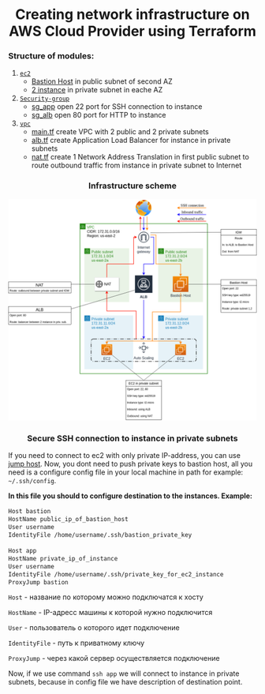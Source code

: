 # <div align="center">Creating network infrastructure on AWS Cloud Provider using Terraform</div>

### Structure of modules:

1. [`ec2`](https://github.com/OlesYudin/demo_2/tree/main/modules/ec2 "ec2")
   - [Bastion Host](https://github.com/OlesYudin/demo_2/blob/main/modules/ec2/main.tf "Bastion Host") in public subnet of second AZ
   - [2 instance](https://github.com/OlesYudin/demo_2/blob/main/modules/ec2/asg.tf "2 instance") in private subnet in eache AZ
2. [`Security-group`](https://github.com/OlesYudin/demo_2/tree/main/modules/Security-group "Security-group")
   - [sg_app](https://github.com/OlesYudin/demo_2/blob/main/modules/Security-group/main.tf#:~:text=resource%20%22aws_security_group%22%20%22-,sg_app,-%22%20%7B "sg_app") open 22 port for SSH connection to instance
   - [sg_alb](https://github.com/OlesYudin/demo_2/blob/main/modules/Security-group/main.tf#:~:text=resource%20%22aws_security_group%22%20%22-,sg_alb,-%22%20%7B "sg_alb") open 80 port for HTTP to instance
3. [`vpc`](https://github.com/OlesYudin/demo_2/tree/main/modules/vpc "vpc")
   - [main.tf](https://github.com/OlesYudin/demo_2/blob/main/modules/vpc/main.tf "main.tf") create VPC with 2 public and 2 private subnets
   - [alb.tf](https://github.com/OlesYudin/demo_2/blob/main/modules/vpc/alb.tf "alb.tf") create Application Load Balancer for instance in private subnets
   - [nat.tf](https://github.com/OlesYudin/demo_2/blob/main/modules/vpc/nat.tf "nat.tf") create 1 Network Address Translation in first public subnet to route outbound traffic from instance in private subnet to Internet

### <div align="center">Infrastructure scheme</div>

<p align="center">
  <img src="https://github.com/OlesYudin/demo_2/blob/main/images/Network%20infrastructure%20DEMO_2.png" alt="Scheme of creation VPC in AWS"/>
</p>

### <div align="center">Secure SSH connection to instance in private subnets</div>

If you need to connect to ec2 with only private IP-address, you can use [jump host](https://wiki.gentoo.org/wiki/SSH_jump_host "jump host"). Now, you dont need to push private keys to bastion host, all you need is a configure config file in your local machine in path for example: `~/.ssh/config`.

**In this file you should to configure destination to the instances. Example:**

```
Host bastion
HostName public_ip_of_bastion_host
User username
IdentityFile /home/username/.ssh/bastion_private_key

Host app
HostName private_ip_of_instance
User username
IdentityFile /home/username/.ssh/private_key_for_ec2_instance
ProxyJump bastion
```

`Host` - название по которому можно подключатся к хосту

`HostName` - IP-адресс машины к которой нужно подключится

`User` - пользователь о которого идет подключение

`IdentityFile` - путь к приватному ключу

`ProxyJump` - через какой сервер осуществляется подключение

Now, if we use command `ssh app` we will connect to instance in private subnets, because in config file we have description of destination point.
